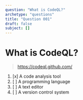 ```yaml
---
question: "What is CodeQL?"
archetype: "questions"
title: "Question 001"
draft: false
subject: []
---
```


# What is CodeQL?
> https://codeql.github.com/
1. [x] A code analysis tool
1. [ ] A programming language
1. [ ] A text editor
1. [ ] A version control system
